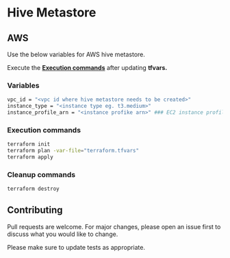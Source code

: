 # Hive Metastore


## AWS

Use the below variables for AWS hive metastore.

Execute the [**Execution commands**](#execution-commands) after updating **tfvars.**

### Variables

```bash
vpc_id = "<vpc id where hive metastore needs to be created>"
instance_type = "<instance type eg. t3.medium>"
instance_profile_arn = "<instance profike arn>" ### EC2 instance profile with S3 read only access
```

### Execution commands
```bash
terraform init
terraform plan -var-file="terraform.tfvars"
terraform apply
```
### Cleanup commands
```bash
terraform destroy 
```

## Contributing

Pull requests are welcome. For major changes, please open an issue first
to discuss what you would like to change.

Please make sure to update tests as appropriate.



